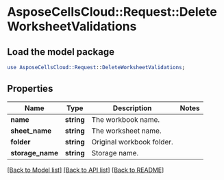 # AsposeCellsCloud::Request::DeleteWorksheetValidations 

## Load the model package
```perl
use AsposeCellsCloud::Request::DeleteWorksheetValidations;
```

## Properties
Name | Type | Description | Notes
------------ | ------------- | ------------- | -------------
**name** | **string** | The workbook name. |
**sheet_name** | **string** | The worksheet name. |
**folder** | **string** | Original workbook folder. |
**storage_name** | **string** | Storage name. |  

[[Back to Model list]](../README.md#documentation-for-requests) [[Back to API list]](../README.md#documentation-for-api-endpoints) [[Back to README]](../README.md)

